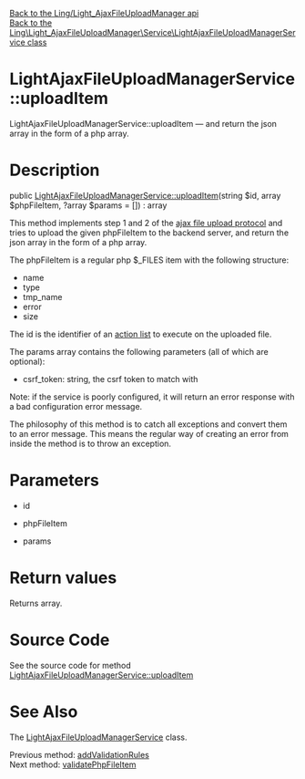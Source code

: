 [Back to the Ling/Light_AjaxFileUploadManager api](https://github.com/lingtalfi/Light_AjaxFileUploadManager/blob/master/doc/api/Ling/Light_AjaxFileUploadManager.md)<br>
[Back to the Ling\Light_AjaxFileUploadManager\Service\LightAjaxFileUploadManagerService class](https://github.com/lingtalfi/Light_AjaxFileUploadManager/blob/master/doc/api/Ling/Light_AjaxFileUploadManager/Service/LightAjaxFileUploadManagerService.md)


LightAjaxFileUploadManagerService::uploadItem
================



LightAjaxFileUploadManagerService::uploadItem — and return the json array in the form of a php array.




Description
================


public [LightAjaxFileUploadManagerService::uploadItem](https://github.com/lingtalfi/Light_AjaxFileUploadManager/blob/master/doc/api/Ling/Light_AjaxFileUploadManager/Service/LightAjaxFileUploadManagerService/uploadItem.md)(string $id, array $phpFileItem, ?array $params = []) : array




This method implements step 1 and 2 of the [ajax file upload protocol](https://github.com/lingtalfi/Light_AjaxFileUploadManager/blob/master/doc/pages/ajax-file-upload-protocol.md)
and tries to upload the given phpFileItem to the backend server,
and return the json array in the form of a php array.

The phpFileItem is a regular php $_FILES item with the following structure:
- name
- type
- tmp_name
- error
- size


The id is the identifier of an [action list](https://github.com/lingtalfi/Light_AjaxFileUploadManager/blob/master/doc/pages/action-list.md) to execute on the uploaded file.

The params array contains the following parameters (all of which are optional):
- csrf_token: string, the csrf token to match with


Note: if the service is poorly configured, it will return an error response with
a bad configuration error message.

The philosophy of this method is to catch all exceptions and convert them to an error message.
This means the regular way of creating an error from inside the method is to throw an exception.




Parameters
================


- id

    

- phpFileItem

    

- params

    


Return values
================

Returns array.








Source Code
===========
See the source code for method [LightAjaxFileUploadManagerService::uploadItem](https://github.com/lingtalfi/Light_AjaxFileUploadManager/blob/master/Service/LightAjaxFileUploadManagerService.php#L151-L275)


See Also
================

The [LightAjaxFileUploadManagerService](https://github.com/lingtalfi/Light_AjaxFileUploadManager/blob/master/doc/api/Ling/Light_AjaxFileUploadManager/Service/LightAjaxFileUploadManagerService.md) class.

Previous method: [addValidationRules](https://github.com/lingtalfi/Light_AjaxFileUploadManager/blob/master/doc/api/Ling/Light_AjaxFileUploadManager/Service/LightAjaxFileUploadManagerService/addValidationRules.md)<br>Next method: [validatePhpFileItem](https://github.com/lingtalfi/Light_AjaxFileUploadManager/blob/master/doc/api/Ling/Light_AjaxFileUploadManager/Service/LightAjaxFileUploadManagerService/validatePhpFileItem.md)<br>

